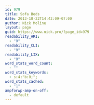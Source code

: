 ```yaml
---
id: 979
title: Sofa Beds
date: 2013-10-22T14:42:09-07:00
author: Nick Moline
layout: page
guid: https://www.nick.pro/?page_id=979
readability_ARI:
  - "0"
readability_CLI:
  - "0"
readability_LIX:
  - "0"
word_stats_word_count:
  - ""
word_stats_keywords:
  - s:4:"b:0;";
word_stats_cached:
  - "1"
ampforwp-amp-on-off:
  - default
---
```

